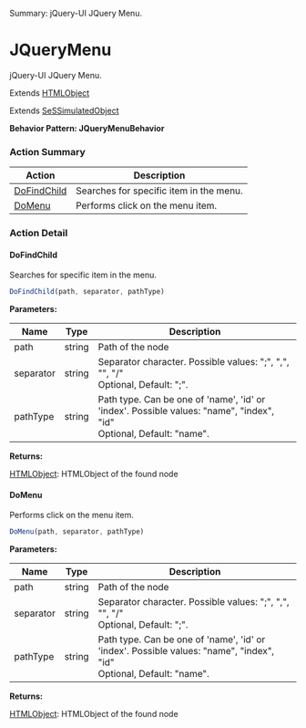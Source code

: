 Summary: jQuery-UI JQuery Menu.

# JQueryMenu

jQuery-UI JQuery Menu.
 
Extends [HTMLObject](HTMLObject.md)

Extends [SeSSimulatedObject](SeSSimulatedObject.md)





**Behavior Pattern: JQueryMenuBehavior**


<!-- ============================== property summary ========================== -->

	
<!-- ============================== action summary ========================== -->



### Action Summary

|  **Action** | **Description** | 
| ----------- | --------------- |
|	[DoFindChild](#dofindchild) | Searches for specific item in the menu. |
|	[DoMenu](#domenu) | Performs click on the menu item. |




<!-- ============================== property detail ========================== -->
	
	
<!-- ============================== action detail ========================== -->
	
### Action Detail
		
<a name="DoFindChild"></a>    
#### DoFindChild

Searches for specific item in the menu.

```javascript
DoFindChild(path, separator, pathType) 
```


**Parameters:**

|	**Name** | **Type** | **Description** |
| ---------- | -------- | --------------- |
| path | string |	Path of the node |
| separator | string |	Separator character. Possible values: ";", ",", "\", "/"<br>Optional, Default: ";". |
| pathType | string |	Path type. Can be one of 'name', 'id' or 'index'. Possible values: "name", "index", "id"<br>Optional, Default: "name". |




**Returns:**

[HTMLObject](HTMLObject.md): HTMLObject of the found node



<a name="see.also.jquerymenu.dofindchild"></a>

<a name="DoMenu"></a>    
#### DoMenu

Performs click on the menu item.

```javascript
DoMenu(path, separator, pathType) 
```


**Parameters:**

|	**Name** | **Type** | **Description** |
| ---------- | -------- | --------------- |
| path | string |	Path of the node |
| separator | string |	Separator character. Possible values: ";", ",", "\", "/"<br>Optional, Default: ";". |
| pathType | string |	Path type. Can be one of 'name', 'id' or 'index'. Possible values: "name", "index", "id"<br>Optional, Default: "name". |




**Returns:**

[HTMLObject](HTMLObject.md): HTMLObject of the found node



<a name="see.also.jquerymenu.domenu"></a>

	

